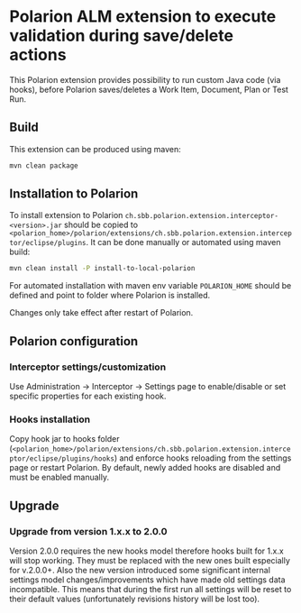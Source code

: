 # Polarion ALM extension to execute validation during save/delete actions

This Polarion extension provides possibility to run custom Java code (via hooks), before Polarion saves/deletes a Work Item, Document, Plan or Test Run.

## Build

This extension can be produced using maven:
```bash
mvn clean package
```

## Installation to Polarion

To install extension to Polarion `ch.sbb.polarion.extension.interceptor-<version>.jar`
should be copied to `<polarion_home>/polarion/extensions/ch.sbb.polarion.extension.interceptor/eclipse/plugins`.
It can be done manually or automated using maven build:
```bash
mvn clean install -P install-to-local-polarion
```
For automated installation with maven env variable `POLARION_HOME` should be defined and point to folder where Polarion is installed.

Changes only take effect after restart of Polarion.

## Polarion configuration

### Interceptor settings/customization
Use Administration -> Interceptor -> Settings page to enable/disable or set specific properties for each existing hook.


### Hooks installation
Copy hook jar to hooks folder (`<polarion_home>/polarion/extensions/ch.sbb.polarion.extension.interceptor/eclipse/plugins/hooks`) and enforce hooks reloading from the settings page or restart Polarion.
By default, newly added hooks are disabled and must be enabled manually.

## Upgrade

### Upgrade from version 1.x.x to 2.0.0
Version 2.0.0 requires the new hooks model therefore hooks built for 1.x.x will stop working. They must be replaced with the new ones built especially for v.2.0.0+.
Also the new version introduced some significant internal settings model changes/improvements which have made old settings data incompatible. This means that during the first run all settings will be reset to their default values (unfortunately revisions history will be lost too).
